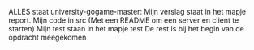 ALLES staat university-gogame-master:
  Mijn verslag staat in het mapje report.
  Mijn code in src (Met een README om een server en client te starten)
  Mijn test staan in het mapje test
  De rest is bij het begin van de opdracht meegekomen
